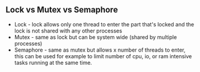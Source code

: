 ## Lock vs Mutex vs Semaphore

* Lock - lock allows only one thread to enter the part that's locked and the lock is not shared with any other processes
* Mutex - same as lock but can be system wide (shared by multiple processes)
* Semaphore - same as mutex but allows x number of threads to enter, this can be used for example to limit number of cpu, io, or ram intensive tasks running at the same time.

